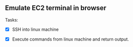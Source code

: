 ## Emulate EC2 terminal in browser

Tasks: 
- [x] SSH into linux machine
- [x] Execute commands from linux machine and return output.


